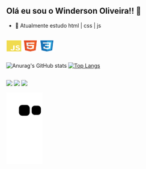 ## Olá eu sou o Winderson Oliveira!! 👋

- 🌱 Atualmente estudo html | css | js

<div style="display: inline_block"><br>
  <img align="center" alt="Rafa-Js" height="30" width="40" src="https://raw.githubusercontent.com/devicons/devicon/master/icons/javascript/javascript-plain.svg">
  <img align="center" alt="Rafa-HTML" height="30" width="40" src="https://raw.githubusercontent.com/devicons/devicon/master/icons/html5/html5-original.svg">
  <img align="center" alt="Rafa-CSS" height="30" width="40" src="https://raw.githubusercontent.com/devicons/devicon/master/icons/css3/css3-original.svg">
</div>

##

![Anurag's GitHub stats](https://github-readme-stats.vercel.app/api?username=Winderson-Oliveira&show_icons=true&theme=tokyonight)
[![Top Langs](https://github-readme-stats.vercel.app/api/top-langs/?username=Winderson-Oliveira&layout=compact)](https://github.com/anuraghazra/github-readme-stats)

##

<div> 
  <a href="https://www.instagram.com/_winderson0510/" target="_blank"><img src="https://img.shields.io/badge/-Instagram-%23E4405F?style=for-the-badge&logo=instagram&logoColor=white" target="_blank"></a>
  <a href = "mailto:winderson1305@hotmail.com"><img src="https://img.shields.io/badge/-Gmail-%23333?style=for-the-badge&logo=gmail&logoColor=white" target="_blank"></a>
  <a href="https://www.linkedin.com/in/winderson-oliveira-30a590260/" target="_blank"><img src="https://img.shields.io/badge/-LinkedIn-%230077B5?style=for-the-badge&logo=linkedin&logoColor=white" target="_blank"></a> 
  
</div>

![snake gif](https://github.com/formandodev/formandodev/blob/output/github-contribution-grid-snake.svg)

